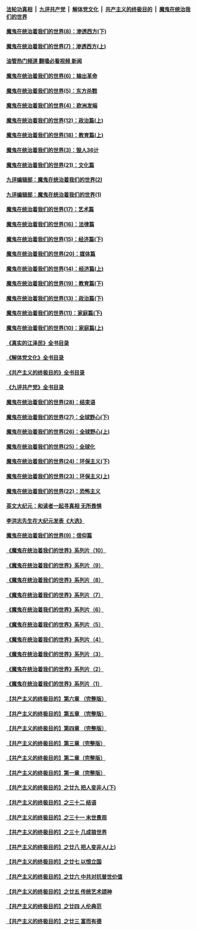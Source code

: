 ####  [法轮功真相](../../../../basic/blob/master/README.md?t=11050131) &nbsp;|&nbsp; [九评共产党](../../../../9ping.md/blob/master/README.md?t=11050131) &nbsp;|&nbsp; [解体党文化](../../../../jtdwh.md/blob/master/README.md?t=11050131)  &nbsp;|&nbsp; [共产主义的终极目的](../../../../gczydzjmd.md/blob/master/README.md?t=11050131) &nbsp;|&nbsp; [魔鬼在统治我们的世界](../../../../mgztzwmdsj.md/blob/master/README.md?t=11050131) 

#### [魔鬼在统治着我们的世界(8)：渗透西方(下)](../pages/nsc422/n10429603.md?t=11050131) 

#### [魔鬼在统治着我们的世界(7)：渗透西方(上)](../pages/nsc422/n10426013.md?t=11050131) 

#### [油管热门频道 翻墙必看视频 新闻](http://129.146.143.75:81/youtube.html?11050131)

#### [魔鬼在统治着我们的世界(6)：输出革命](../pages/nsc422/n10421536.md?t=11050131) 

#### [魔鬼在统治着我们的世界(5)：东方杀戮](../pages/nsc422/n10417707.md?t=11050131) 

#### [魔鬼在统治着我们的世界(4)：欧洲发端](../pages/nsc422/n10414890.md?t=11050131) 

#### [魔鬼在统治着我们的世界(12)：政治篇(上)](../pages/nsc422/n10444576.md?t=11050131) 

#### [魔鬼在统治着我们的世界(18)：教育篇(上)](../pages/nsc422/n10526970.md?t=11050131) 

#### [魔鬼在统治着我们的世界(3)：毁人36计](../pages/nsc422/n10411583.md?t=11050131) 

#### [魔鬼在统治着我们的世界(21)：文化篇](../pages/nsc422/n10597706.md?t=11050131) 

#### [九评编辑部：魔鬼在统治着我们的世界(2)](../pages/nsc422/n10410036.md?t=11050131) 

#### [九评编辑部：魔鬼在统治着我们的世界(1)](../pages/nsc422/n10406825.md?t=11050131) 

#### [魔鬼在统治着我们的世界(17)：艺术篇](../pages/nsc422/n10499093.md?t=11050131) 

#### [魔鬼在统治着我们的世界(16)：法律篇](../pages/nsc422/n10485969.md?t=11050131) 

#### [魔鬼在统治着我们的世界(15)：经济篇(下)](../pages/nsc422/n10469975.md?t=11050131) 

#### [魔鬼在统治着我们的世界(20)：媒体篇](../pages/nsc422/n10586579.md?t=11050131) 

#### [魔鬼在统治着我们的世界(14)：经济篇(上)](../pages/nsc422/n10457370.md?t=11050131) 

#### [魔鬼在统治着我们的世界(19)：教育篇(下)](../pages/nsc422/n10564808.md?t=11050131) 

#### [魔鬼在统治着我们的世界(13)：政治篇(下)](../pages/nsc422/n10448270.md?t=11050131) 

#### [魔鬼在统治着我们的世界(11)：家庭篇(下)](../pages/nsc422/n10440961.md?t=11050131) 

#### [魔鬼在统治着我们的世界(10)：家庭篇(上)](../pages/nsc422/n10435448.md?t=11050131) 

#### [《真实的江泽民》全书目录](../pages/nsc422/n13721399.md?t=11050131) 

#### [《解体党文化》全书目录](../pages/nsc422/n13721157.md?t=11050131) 

#### [《共产主义的终极目的》全书目录](../pages/nsc422/n13721048.md?t=11050131) 

#### [《九评共产党》全书目录](../pages/nsc422/n13708085.md?t=11050131) 

#### [魔鬼在统治着我们的世界(28)：结束语](../pages/nsc422/n10936246.md?t=11050131) 

#### [魔鬼在统治着我们的世界(27)：全球野心(下)](../pages/nsc422/n10928319.md?t=11050131) 

#### [魔鬼在统治着我们的世界(26)：全球野心(上)](../pages/nsc422/n10900318.md?t=11050131) 

#### [魔鬼在统治着我们的世界(25)：全球化](../pages/nsc422/n10788205.md?t=11050131) 

#### [魔鬼在统治着我们的世界(24)：环保主义(下)](../pages/nsc422/n10695307.md?t=11050131) 

#### [魔鬼在统治着我们的世界(23)：环保主义(上)](../pages/nsc422/n10688613.md?t=11050131) 

#### [魔鬼在统治着我们的世界(22)：恐怖主义](../pages/nsc422/n10614727.md?t=11050131) 

#### [英文大纪元：和读者一起寻真相 无所畏惧](../pages/nsc422/n12542027.md?t=11050131) 

#### [李洪志先生在大纪元发表《大选》](../pages/nsc422/n12534746.md?t=11050131) 

#### [魔鬼在统治着我们的世界(9)：信仰篇](../pages/nsc422/n10432159.md?t=11050131) 

#### [《魔鬼在统治着我们的世界》系列片（10）](../pages/nsc422/n12292670.md?t=11050131) 

#### [《魔鬼在统治着我们的世界》系列片（9）](../pages/nsc422/n12290859.md?t=11050131) 

#### [《魔鬼在统治着我们的世界》系列片（8）](../pages/nsc422/n12287445.md?t=11050131) 

#### [《魔鬼在统治着我们的世界》系列片（7）](../pages/nsc422/n12283425.md?t=11050131) 

#### [《魔鬼在统治着我们的世界》系列片（6）](../pages/nsc422/n12282314.md?t=11050131) 

#### [《魔鬼在统治着我们的世界》系列片（5）](../pages/nsc422/n12281419.md?t=11050131) 

#### [《魔鬼在统治着我们的世界》系列片（4）](../pages/nsc422/n12274024.md?t=11050131) 

#### [《魔鬼在统治着我们的世界》系列片（3）](../pages/nsc422/n12271322.md?t=11050131) 

#### [《魔鬼在统治着我们的世界》系列片（2）](../pages/nsc422/n12269049.md?t=11050131) 

#### [《魔鬼在统治着我们的世界》系列片（1）](../pages/nsc422/n12267575.md?t=11050131) 

#### [【共产主义的终极目的】第六章 （完整版）](../pages/nsc422/n11428913.md?t=11050131) 

#### [【共产主义的终极目的】第五章 （完整版）](../pages/nsc422/n11428912.md?t=11050131) 

#### [【共产主义的终极目的】第四章 （完整版）](../pages/nsc422/n11428907.md?t=11050131) 

#### [【共产主义的终极目的】第三章（完整版）](../pages/nsc422/n11428848.md?t=11050131) 

#### [【共产主义的终极目的】第二章（完整版）](../pages/nsc422/n11428831.md?t=11050131) 

#### [【共产主义的终极目的】第一章（完整版）](../pages/nsc422/n11417651.md?t=11050131) 

#### [【共产主义的终极目的】之廿九 把人变非人(下)](../pages/nsc422/n11344140.md?t=11050131) 

#### [【共产主义的终极目的】之三十二 结语](../pages/nsc422/n11360535.md?t=11050131) 

#### [【共产主义的终极目的】之三十一 末世景观](../pages/nsc422/n11351129.md?t=11050131) 

#### [【共产主义的终极目的】之三十 几成狼世界](../pages/nsc422/n11348280.md?t=11050131) 

#### [【共产主义的终极目的】之廿八 把人变非人(上)](../pages/nsc422/n11340492.md?t=11050131) 

#### [【共产主义的终极目的】之廿七 以恨立国](../pages/nsc422/n11336944.md?t=11050131) 

#### [【共产主义的终极目的】之廿六 中共对抗普世价值](../pages/nsc422/n11324785.md?t=11050131) 

#### [【共产主义的终极目的】之廿五 传统艺术颂神](../pages/nsc422/n11296396.md?t=11050131) 

#### [【共产主义的终极目的】之廿四 人伦典范](../pages/nsc422/n11296397.md?t=11050131) 

#### [【共产主义的终极目的】之廿三 富而有德](../pages/nsc422/n11283598.md?t=11050131) 

<img src='http://gfw-breaker.win/goodnews/indexes/nsc422.md' width='0px' height='0px'/>
